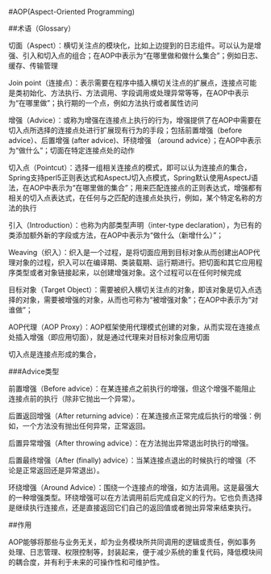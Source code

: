 #AOP(Aspect-Oriented Programming)

##术语（Glossary）

切面（Aspect）：横切关注点的模块化，比如上边提到的日志组件。可以认为是增强、引入和切入点的组合；在AOP中表示为“在哪里做和做什么集合”；例如日志、缓存、传输管理

Join point（连接点）：表示需要在程序中插入横切关注点的扩展点，连接点可能是类初始化、方法执行、方法调用、字段调用或处理异常等等，在AOP中表示为“在哪里做”；执行期的一个点，例如方法执行或者属性访问

增强（Advice）：或称为增强在连接点上执行的行为，增强提供了在AOP中需要在切入点所选择的连接点处进行扩展现有行为的手段；包括前置增强（before advice）、后置增强 (after advice)、环绕增强 （around advice）；在AOP中表示为“做什么”；切面在特定连接点处的动作

切入点（Pointcut）：选择一组相关连接点的模式，即可以认为连接点的集合，Spring支持perl5正则表达式和AspectJ切入点模式，Spring默认使用AspectJ语法，在AOP中表示为“在哪里做的集合”；用来匹配连接点的正则表达式，增强都有相关的切入点表达式，在任何与之匹配的连接点处执行，例如，某个特定名称的方法的执行

引入（Introduction）：也称为内部类型声明（inter-type declaration），为已有的类添加额外新的字段或方法，在AOP中表示为“做什么（新增什么）”；

Weaving（织入）：织入是一个过程，是将切面应用到目标对象从而创建出AOP代理对象的过程，织入可以在编译期、类装载期、运行期进行。把切面和其它应用程序类型或者对象链接起来，以创建增强对象。这个过程可以在任何时候完成

目标对象（Target Object）：需要被织入横切关注点的对象，即该对象是切入点选择的对象，需要被增强的对象，从而也可称为“被增强对象”；在AOP中表示为“对谁做”；

AOP代理（AOP Proxy）：AOP框架使用代理模式创建的对象，从而实现在连接点处插入增强（即应用切面），就是通过代理来对目标对象应用切面

切入点是连接点形成的集合，

###Advice类型

前置增强（Before advice）：在某连接点之前执行的增强，但这个增强不能阻止连接点前的执行（除非它抛出一个异常）。

后置返回增强（After returning advice）：在某连接点正常完成后执行的增强：例如，一个方法没有抛出任何异常，正常返回。

后置异常增强（After throwing advice）：在方法抛出异常退出时执行的增强。

后置最终增强（After (finally) advice）：当某连接点退出的时候执行的增强（不论是正常返回还是异常退出）。

环绕增强（Around Advice）：围绕一个连接点的增强，如方法调用。这是最强大的一种增强类型。环绕增强可以在方法调用前后完成自定义的行为。它也负责选择是继续执行连接点，还是直接返回它们自己的返回值或者抛出异常来结束执行。

##作用

AOP能够将那些与业务无关，却为业务模块所共同调用的逻辑或责任，例如事务处理、日志管理、权限控制等，封装起来，便于减少系统的重复代码，降低模块间的耦合度，并有利于未来的可操作性和可维护性。